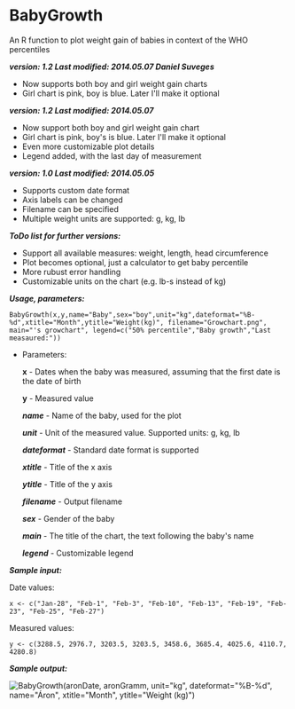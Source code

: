 BabyGrowth
==========

An R function to plot weight gain of babies in context of the WHO percentiles

___version: 1.2 Last modified: 2014.05.07 Daniel Suveges___
* Now supports both boy and girl weight gain charts
* Girl chart is pink, boy is blue. Later I'll make it optional

___version: 1.2 Last modified: 2014.05.07___
* Now support both boy and girl weight gain chart
* Girl chart is pink, boy's is blue. Later I'll make it optional
* Even more customizable plot details
* Legend added, with the last day of measurement

___version: 1.0 Last modified: 2014.05.05___
* Supports custom date format
* Axis labels can be changed
* Filename can be specified
* Multiple weight units are supported: g, kg, lb

___ToDo list for further versions:___
* Support all available measures: weight, length, head circumference
* Plot becomes optional, just a calculator to get baby percentile
* More rubust error handling
* Customizable units on the chart (e.g. lb-s instead of kg)

___Usage, parameters:___
```
BabyGrowth(x,y,name="Baby",sex="boy",unit="kg",dateformat="%B-%d",xtitle="Month",ytitle="Weight(kg)", filename="Growchart.png", main="'s growchart", legend=c("50% percentile","Baby growth","Last measaured:"))
```
* Parameters:

   __x__ - Dates when the baby was measured, assuming that the first date is the date of birth

   __y__ - Measured value
   
   ___name___ - Name of the baby, used for the plot
   
   ___unit___ - Unit of the measured value. Supported units: g, kg, lb
   
   ___dateformat___ - Standard date format is supported
   
   ___xtitle___ - Title of the x axis

  ___ytitle___ - Title of the y axis
  
  ___filename___ - Output filename
  
  ___sex___ - Gender of the baby
  
  ___main___ - The title of the chart, the text following the baby's name
  
  ___legend___ - Customizable legend
  
___Sample input:___

Date values: 
```
x <- c("Jan-28", "Feb-1", "Feb-3", "Feb-10", "Feb-13", "Feb-19", "Feb-23", "Feb-25", "Feb-27")
```
Measured values: 
```
y <- c(3288.5, 2976.7, 3203.5, 3203.5, 3458.6, 3685.4, 4025.6, 4110.7, 4280.8)
```

___Sample output:___

![BabyGrowth(aron$Date, aron$Gramm, unit="kg", dateformat="%B-%d", name="Áron", xtitle="Month", ytitle="Weight (kg)")](http://kepfeltoltes.hu/140510/Growchart_www.kepfeltoltes.hu_.png)
